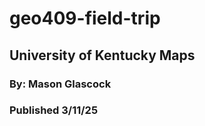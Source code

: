 # geo409-field-trip

## University of Kentucky Maps

### By: Mason Glascock 
### Published 3/11/25

